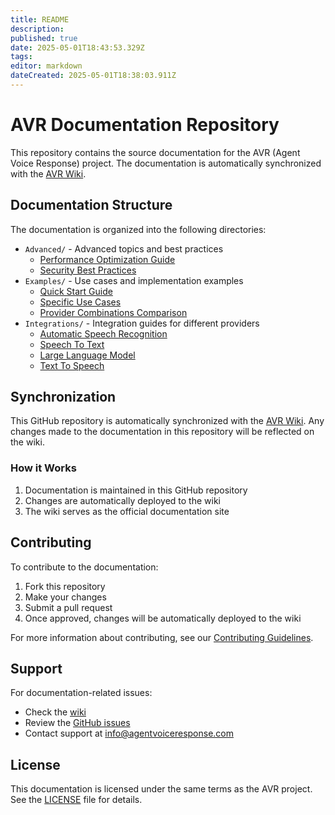 ```yaml
---
title: README
description: 
published: true
date: 2025-05-01T18:43:53.329Z
tags: 
editor: markdown
dateCreated: 2025-05-01T18:38:03.911Z
---
```


# AVR Documentation Repository

This repository contains the source documentation for the AVR (Agent Voice Response) project. The documentation is automatically synchronized with the [AVR Wiki](https://wiki.agentvoiceresponse.com/).

## Documentation Structure

The documentation is organized into the following directories:

- `Advanced/` - Advanced topics and best practices
  - [Performance Optimization Guide](Advanced/Performance%20Optimization%20Guide.md)
  - [Security Best Practices](Advanced/Security%20Best%20Practices.md)
- `Examples/` - Use cases and implementation examples
  - [Quick Start Guide](Examples/Quick%20Start%20Guide.md)
  - [Specific Use Cases](Examples/Specific%20Use%20Cases.md)
  - [Provider Combinations Comparison](Examples/Provider%20Combinations%20Comparison.md)
- `Integrations/` - Integration guides for different providers
  - [Automatic Speech Recognition](Integrations/Automatic%20Speech%20Recognition.md)
  - [Speech To Text](Integrations/Speech%20To%20Text.md)
  - [Large Language Model](Integrations/Large%20Language%20Model.md)
  - [Text To Speech](Integrations/Text%20To%20Speech.md)

## Synchronization

This GitHub repository is automatically synchronized with the [AVR Wiki](https://wiki.agentvoiceresponse.com/). Any changes made to the documentation in this repository will be reflected on the wiki.

### How it Works

1. Documentation is maintained in this GitHub repository
2. Changes are automatically deployed to the wiki
3. The wiki serves as the official documentation site

## Contributing

To contribute to the documentation:

1. Fork this repository
2. Make your changes
3. Submit a pull request
4. Once approved, changes will be automatically deployed to the wiki

For more information about contributing, see our [Contributing Guidelines](Contributing.md).

## Support

For documentation-related issues:
- Check the [wiki](https://wiki.agentvoiceresponse.com/)
- Review the [GitHub issues](https://github.com/agentvoiceresponse/avr-docs/issues)
- Contact support at [info@agentvoiceresponse.com](mailto:info@agentvoiceresponse.com)

## License

This documentation is licensed under the same terms as the AVR project. See the [LICENSE](LICENSE.md) file for details. 